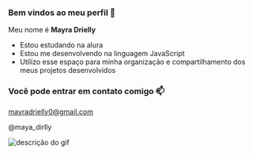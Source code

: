 ### Bem vindos ao meu perfil 💙 

Meu nome é **Mayra Drielly**

- Estou estudando na alura
- Estou me desenvolvendo na linguagem JavaScript
- Utilizo esse espaço para minha organização e compartilhamento dos meus projetos desenvolvidos
### Você pode entrar em contato comigo 📫


mayradrielly0@gmail.com

@maya_dirlly

![descrição do gif](https://media.giphy.com/media/axBtpKjBoORtX6hNCy/giphy.gif)
